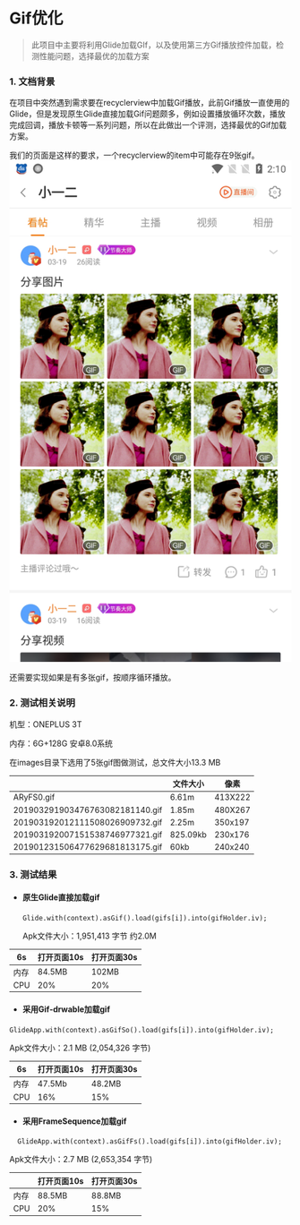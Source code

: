 # Gif优化

> 此项目中主要将利用Glide加载GIf，以及使用第三方Gif播放控件加载，检测性能问题，选择最优的加载方案

### 1. 文档背景

在项目中突然遇到需求要在recyclerview中加载Gif播放，此前Gif播放一直使用的Glide，但是发现原生Glide直接加载Gif问题颇多，例如设置播放循环次数，播放完成回调，播放卡顿等一系列问题，所以在此做出一个评测，选择最优的Gif加载方案。

我们的页面是这样的要求，一个recyclerview的item中可能存在9张gif。
 ![image](https://github.com/Jerome-MJ/gif/raw/master/images/screen_one.jpg)

还需要实现如果是有多张gif，按顺序循环播放。

### 2. 测试相关说明

机型：ONEPLUS 3T 

内存：6G+128G     安卓8.0系统

在images目录下选用了5张gif图做测试，总文件大小13.3 MB

|                                 | 文件大小 | 像素    |
| ------------------------------- | -------- | ------- |
| ARyFS0.gif                      | 6.61m    | 413X222 |
| 201903291903476763082181140.gif | 1.85m    | 480X267 |
| 201903192012111508026909732.gif | 2.25m    | 350x197 |
| 201903192007151538746977321.gif | 825.09kb | 230x176 |
| 201901231506477629681813175.gif | 60kb     | 240x240 |

### 3. 测试结果

- #### 原生Glide直接加载gif

  ```
  Glide.with(context).asGif().load(gifs[i]).into(gifHolder.iv);
  ```

  Apk文件大小：1,951,413 字节    约2.0M

| 6s   | 打开页面10s | 打开页面30s |
| ---- | ----------- | ----------- |
| 内存 | 84.5MB      | 102MB       |
| CPU  | 20%         | 20%         |

- #### 采用Gif-drwable加载gif

```
GlideApp.with(context).asGifSo().load(gifs[i]).into(gifHolder.iv);
```

Apk文件大小：2.1 MB (2,054,326 字节)

| 6s   | 打开页面10s | 打开页面30s |
| ---- | ----------- | ----------- |
| 内存 | 47.5Mb      | 48.2MB      |
| CPU  | 16%         | 15%         |

- #### 采用FrameSequence加载gif

```
  GlideApp.with(context).asGifFs().load(gifs[i]).into(gifHolder.iv);
```

Apk文件大小：2.7 MB (2,653,354 字节)

|      | 打开页面10s | 打开页面30s |
| ---- | ----------- | ----------- |
| 内存 | 88.5MB      | 88.8MB      |
| CPU  | 20%         | 15%         |

